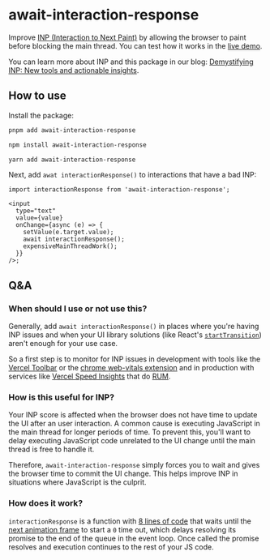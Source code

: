# await-interaction-response

Improve [INP (Interaction to Next Paint)](https://web.dev/articles/inp) by allowing the browser to paint before blocking the main thread. You can test how it works in the [live demo](https://await-interaction-response.vercel.app/).

You can learn more about INP and this package in our blog: [Demystifying INP: New tools and actionable insights](https://vercel.com/blog/demystifying-inp-new-tools-and-actionable-insights).

## How to use

Install the package:

```bash
pnpm add await-interaction-response
```

```bash
npm install await-interaction-response
```

```bash
yarn add await-interaction-response
```

Next, add `awat interactionResponse()` to interactions that have a bad INP:

```tsx
import interactionResponse from 'await-interaction-response';

<input
  type="text"
  value={value}
  onChange={async (e) => {
    setValue(e.target.value);
    await interactionResponse();
    expensiveMainThreadWork();
  }}
/>;
```

## Q&A

### When should I use or not use this?

Generally, add `await interactionResponse()` in places where you're having INP issues and when your UI library solutions (like React's [`startTransition`](https://react.dev/reference/react/useTransition#starttransition)) aren't enough for your use case.

So a first step is to monitor for INP issues in development with tools like the [Vercel Toolbar](https://vercel.com/changelog/interaction-timing-tool) or the [chrome web-vitals extension](https://chromewebstore.google.com/detail/web-vitals/ahfhijdlegdabablpippeagghigmibma?hl=en) and
in production with services like [Vercel Speed Insights](https://github.com/vercel/speed-insights) that do [RUM](https://en.wikipedia.org/wiki/Real_user_monitoring).

### How is this useful for INP?

Your INP score is affected when the browser does not have time to update the UI after an user interaction. A common cause is executing JavaScript in the main thread for longer periods of time. To prevent this, you'll want to delay executing JavaScript code unrelated to the UI change until the main thread is free to handle it.

Therefore, `await-interaction-response` simply forces you to wait and gives the browser time to commit the UI change. This helps improve INP in situations where JavaScript is the culprit.

### How does it work?

`interactionResponse` is a function with [8 lines of code](./src/interaction-response.ts) that waits until the [next animation frame](https://developer.mozilla.org/en-US/docs/Web/API/Window/requestAnimationFrame) to start a `0` time out, which delays resolving its promise to the end of the queue in the event loop. Once called the promise resolves and execution continues to the rest of your JS code.
